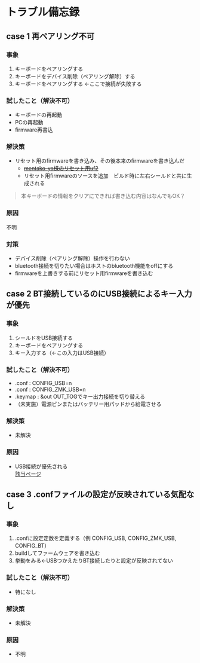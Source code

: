 # トラブル備忘録
## case 1 再ペアリング不可
### 事象
1. キーボードをペアリングする
2. キーボードをデバイス削除（ペアリング解除）する
3. キーボードをペアリングする <-ここで接続が失敗する
### 試したこと（解決不可）
- キーボードの再起動
- PCの再起動
- firmware再書込
### 解決策
- リセット用のfirmwareを書き込み、その後本来のfirmwareを書き込んだ
    - ~~[mentako-ya様のリセット用uf2](https://github.com/mentako-ya/magictrackrest-zmk-config/tree/main/firmware)~~
    - リセット用firmwareのソースを追加　ビルド時に左右シールドと共に生成される<br>
> 本キーボードの情報をクリアにできれば書き込む内容はなんでもOK？<br>
### 原因
不明
### 対策
- デバイス削除（ペアリング解除）操作を行わない
- bluetooth接続を切りたい場合はホストのbluetooth機能をoffにする
- firmwareを上書きする前にリセット用firmwareを書き込む


## case 2 BT接続しているのにUSB接続によるキー入力が優先
### 事象
1. シールドをUSB接続する
2. キーボードをペアリングする
3. キー入力する（<-この入力はUSB接続）
### 試したこと（解決不可）
- .conf : CONFIG_USB=n
- .conf : CONFIG_ZMK_USB=n
- .keymap : &out OUT_TOGでキー出力接続を切り替える
- （未実施）電源ピンまたはバッテリー用パッドから給電させる
### 解決策
- 未解決
### 原因
- USB接続が優先される<br>[該当ページ](https://zmk.dev/docs/behaviors/outputs)


## case 3 .confファイルの設定が反映されている気配なし
### 事象
1. .confに設定定数を定義する（例 CONFIG_USB, CONFIG_ZMK_USB, CONFIG_BT）
2. buildしてファームウェアを書き込む
3. 挙動をみる<-USBつかえたりBT接続したりと設定が反映されてない
### 試したこと（解決不可）
- 特になし
### 解決策
- 未解決
### 原因
- 不明
